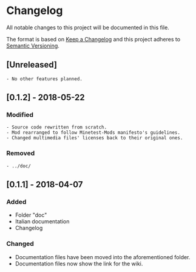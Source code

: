 # Changelog
All notable changes to this project will be documented in this file.

The format is based on [Keep a Changelog](http://keepachangelog.com/en/1.0.0/)
and this project adheres to [Semantic Versioning](https://semver.org/).


## [Unreleased]

	- No other features planned.

## [0.1.2] - 2018-05-22
### Modified

	- Source code rewritten from scratch.
	- Mod rearranged to follow Minetest-Mods manifesto's guidelines.
	- Changed multimedia files' licenses back to their original ones.

### Removed

	- ../doc/


## [0.1.1] - 2018-04-07
### Added

- Folder "doc"
- Italian documentation
- Changelog


### Changed

- Documentation files have been moved into the aforementioned folder.
- Documentation files now show the link for the wiki.
